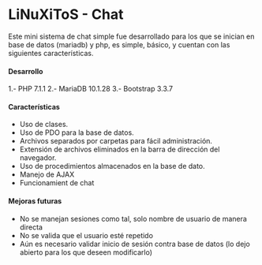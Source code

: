 # LiNuXiToS - Chat	

Este mini sistema de chat simple fue desarrollado para los que se inician en base de datos (mariadb) y php, es simple, básico, y cuentan con las siguientes características.

#### Desarrollo

1.- PHP 7.1.1
2.- MariaDB 10.1.28
3.- Bootstrap 3.3.7

#### Características

* Uso de clases.
* Uso de PDO para la base de datos.
* Archivos separados por carpetas para fácil administración.
* Extensión de archivos eliminados en la barra de dirección del navegador.
* Uso de procedimientos almacenados en la base de dato.
* Manejo de AJAX
* Funcionamient de chat

#### Mejoras futuras
* No se manejan sesiones como tal, solo nombre de usuario de manera directa
* No se valida que el usuario esté repetido
* Aún es necesario validar inicio de sesión contra base de datos (lo dejo abierto para los que deseen modificarlo)